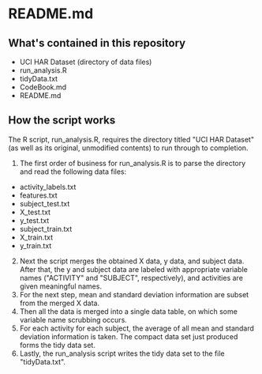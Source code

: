 # README.md

## What's contained in this repository
* UCI HAR Dataset (directory of data files)
* run_analysis.R
* tidyData.txt
* CodeBook.md
* README.md

## How the script works
The R script, run_analysis.R, requires the directory titled "UCI HAR Dataset" (as well as its original, unmodified contents) to run through to completion.

1. The first order of business for run_analysis.R is to parse the directory and read the following data files:
  * activity_labels.txt
  * features.txt
  * subject_test.txt
  * X_test.txt
  * y_test.txt
  * subject_train.txt
  * X_train.txt
  * y_train.txt
2. Next the script merges the obtained X data, y data, and subject data. After that, the y and subject data are labeled with appropriate variable names ("ACTIVITY" and "SUBJECT", respectively), and activities are given meaningful names.
3. For the next step, mean and standard deviation information are subset from the merged X data.
4. Then all the data is merged into a single data table, on which some variable name scrubbing occurs.
5. For each activity for each subject, the average of all mean and standard deviation information is taken.  The compact data set just produced forms the tidy data set.
6. Lastly, the run_analysis script writes the tidy data set to the file "tidyData.txt".